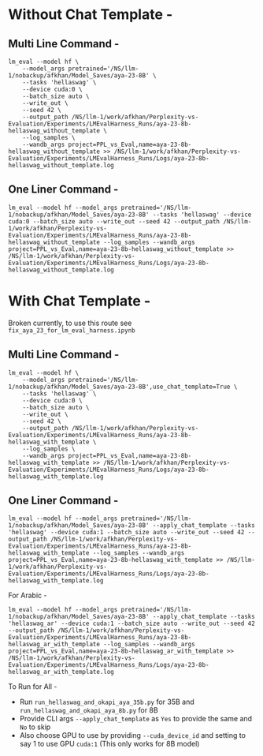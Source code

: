 # Without Chat Template - 

## Multi Line Command -

```
lm_eval --model hf \
    --model_args pretrained='/NS/llm-1/nobackup/afkhan/Model_Saves/aya-23-8B' \
    --tasks 'hellaswag' \
    --device cuda:0 \
    --batch_size auto \
    --write_out \
    --seed 42 \
    --output_path /NS/llm-1/work/afkhan/Perplexity-vs-Evaluation/Experiments/LMEvalHarness_Runs/aya-23-8b-hellaswag_without_template \
    --log_samples \
    --wandb_args project=PPL_vs_Eval,name=aya-23-8b-hellaswag_without_template >> /NS/llm-1/work/afkhan/Perplexity-vs-Evaluation/Experiments/LMEvalHarness_Runs/Logs/aya-23-8b-hellaswag_without_template.log
```

## One Liner Command - 

```
lm_eval --model hf --model_args pretrained='/NS/llm-1/nobackup/afkhan/Model_Saves/aya-23-8B' --tasks 'hellaswag' --device cuda:0 --batch_size auto --write_out --seed 42 --output_path /NS/llm-1/work/afkhan/Perplexity-vs-Evaluation/Experiments/LMEvalHarness_Runs/aya-23-8b-hellaswag_without_template --log_samples --wandb_args project=PPL_vs_Eval,name=aya-23-8b-hellaswag_without_template >> /NS/llm-1/work/afkhan/Perplexity-vs-Evaluation/Experiments/LMEvalHarness_Runs/Logs/aya-23-8b-hellaswag_without_template.log
```

# With Chat Template - 
Broken currently, to use this route see `fix_aya_23_for_lm_eval_harness.ipynb`  

## Multi Line Command -

```
lm_eval --model hf \
    --model_args pretrained='/NS/llm-1/nobackup/afkhan/Model_Saves/aya-23-8B',use_chat_template=True \
    --tasks 'hellaswag' \
    --device cuda:0 \
    --batch_size auto \
    --write_out \
    --seed 42 \
    --output_path /NS/llm-1/work/afkhan/Perplexity-vs-Evaluation/Experiments/LMEvalHarness_Runs/aya-23-8b-hellaswag_with_template \
    --log_samples \
    --wandb_args project=PPL_vs_Eval,name=aya-23-8b-hellaswag_with_template >> /NS/llm-1/work/afkhan/Perplexity-vs-Evaluation/Experiments/LMEvalHarness_Runs/Logs/aya-23-8b-hellaswag_with_template.log
```

## One Liner Command - 

```
lm_eval --model hf --model_args pretrained='/NS/llm-1/nobackup/afkhan/Model_Saves/aya-23-8B' --apply_chat_template --tasks 'hellaswag' --device cuda:1 --batch_size auto --write_out --seed 42 --output_path /NS/llm-1/work/afkhan/Perplexity-vs-Evaluation/Experiments/LMEvalHarness_Runs/aya-23-8b-hellaswag_with_template --log_samples --wandb_args project=PPL_vs_Eval,name=aya-23-8b-hellaswag_with_template >> /NS/llm-1/work/afkhan/Perplexity-vs-Evaluation/Experiments/LMEvalHarness_Runs/Logs/aya-23-8b-hellaswag_with_template.log
```

For Arabic - 

```
lm_eval --model hf --model_args pretrained='/NS/llm-1/nobackup/afkhan/Model_Saves/aya-23-8B' --apply_chat_template --tasks 'hellaswag_ar' --device cuda:1 --batch_size auto --write_out --seed 42 --output_path /NS/llm-1/work/afkhan/Perplexity-vs-Evaluation/Experiments/LMEvalHarness_Runs/aya-23-8b-hellaswag_ar_with_template --log_samples --wandb_args project=PPL_vs_Eval,name=aya-23-8b-hellaswag_ar_with_template >> /NS/llm-1/work/afkhan/Perplexity-vs-Evaluation/Experiments/LMEvalHarness_Runs/Logs/aya-23-8b-hellaswag_ar_with_template.log
```

To Run for All - 

- Run `run_hellaswag_and_okapi_aya_35b.py` for 35B and `run_hellaswag_and_okapi_aya_8b.py` for 8B
- Provide CLI args `--apply_chat_template` as `Yes` to provide the same and `No` to skip
- Also choose GPU to use by providing `--cuda_device_id` and setting to say 1 to use GPU `cuda:1` (This only works for 8B model)

